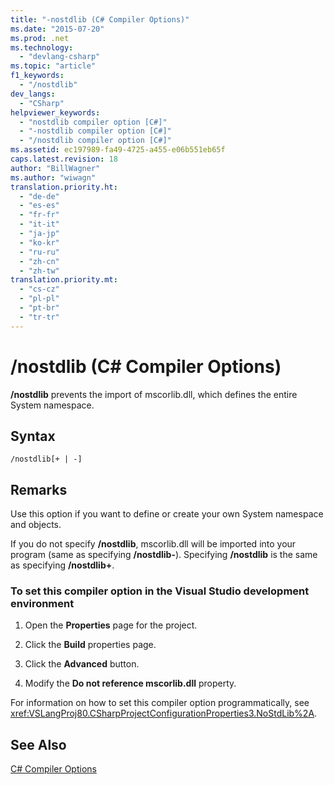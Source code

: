 ```yaml
---
title: "-nostdlib (C# Compiler Options)"
ms.date: "2015-07-20"
ms.prod: .net
ms.technology: 
  - "devlang-csharp"
ms.topic: "article"
f1_keywords: 
  - "/nostdlib"
dev_langs: 
  - "CSharp"
helpviewer_keywords: 
  - "nostdlib compiler option [C#]"
  - "-nostdlib compiler option [C#]"
  - "/nostdlib compiler option [C#]"
ms.assetid: ec197989-fa49-4725-a455-e06b551eb65f
caps.latest.revision: 18
author: "BillWagner"
ms.author: "wiwagn"
translation.priority.ht: 
  - "de-de"
  - "es-es"
  - "fr-fr"
  - "it-it"
  - "ja-jp"
  - "ko-kr"
  - "ru-ru"
  - "zh-cn"
  - "zh-tw"
translation.priority.mt: 
  - "cs-cz"
  - "pl-pl"
  - "pt-br"
  - "tr-tr"
---
```

# /nostdlib (C# Compiler Options)
**/nostdlib** prevents the import of mscorlib.dll, which defines the entire System namespace.  
  
## Syntax  
  
```console  
/nostdlib[+ | -]  
```  
  
## Remarks  
 Use this option if you want to define or create your own System namespace and objects.  
  
 If you do not specify **/nostdlib**, mscorlib.dll will be imported into your program (same as specifying **/nostdlib-**). Specifying **/nostdlib** is the same as specifying **/nostdlib+**.  
  
### To set this compiler option in the Visual Studio development environment  
  
1.  Open the **Properties** page for the project.  
  
2.  Click the **Build** properties page.  
  
3.  Click the **Advanced** button.  
  
4.  Modify the **Do not reference mscorlib.dll** property.  
  
 For information on how to set this compiler option programmatically, see <xref:VSLangProj80.CSharpProjectConfigurationProperties3.NoStdLib%2A>.  
  
## See Also  
 [C# Compiler Options](../../../csharp/language-reference/compiler-options/index.md)
